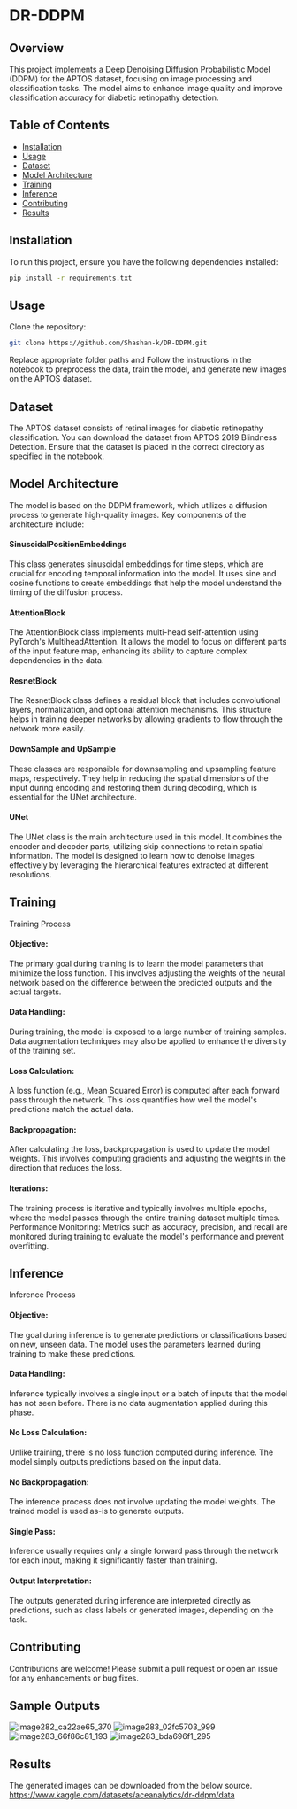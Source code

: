 # DR-DDPM


## Overview

This project implements a Deep Denoising Diffusion Probabilistic Model (DDPM) for the APTOS dataset, focusing on image processing and classification tasks. The model aims to enhance image quality and improve classification accuracy for diabetic retinopathy detection.

## Table of Contents

- [Installation](#installation)
- [Usage](#usage)
- [Dataset](#dataset)
- [Model Architecture](#model-architecture)
- [Training](#training)
- [Inference](#inference)
- [Contributing](#contributing)
- [Results](#results)

## Installation

To run this project, ensure you have the following dependencies installed:

```bash
pip install -r requirements.txt
```

## Usage

Clone the repository:
```bash
git clone https://github.com/Shashan-k/DR-DDPM.git
```


Replace appropriate folder paths
and
Follow the instructions in the notebook to preprocess the data, train the model, and generate new images on the APTOS dataset.

## Dataset
The APTOS dataset consists of retinal images for diabetic retinopathy classification. You can download the dataset from APTOS 2019 Blindness Detection.
Ensure that the dataset is placed in the correct directory as specified in the notebook.

## Model Architecture
The model is based on the DDPM framework, which utilizes a diffusion process to generate high-quality images. Key components of the architecture include:
#### SinusoidalPositionEmbeddings
This class generates sinusoidal embeddings for time steps, which are crucial for encoding temporal information into the model. It uses sine and cosine functions to create embeddings that help the model understand the timing of the diffusion process.
#### AttentionBlock
The AttentionBlock class implements multi-head self-attention using PyTorch's MultiheadAttention. It allows the model to focus on different parts of the input feature map, enhancing its ability to capture complex dependencies in the data.
#### ResnetBlock
The ResnetBlock class defines a residual block that includes convolutional layers, normalization, and optional attention mechanisms. This structure helps in training deeper networks by allowing gradients to flow through the network more easily.
#### DownSample and UpSample
These classes are responsible for downsampling and upsampling feature maps, respectively. They help in reducing the spatial dimensions of the input during encoding and restoring them during decoding, which is essential for the UNet architecture.
#### UNet
The UNet class is the main architecture used in this model. It combines the encoder and decoder parts, utilizing skip connections to retain spatial information. The model is designed to learn how to denoise images effectively by leveraging the hierarchical features extracted at different resolutions.

## Training
Training Process
#### Objective: 
The primary goal during training is to learn the model parameters that minimize the loss function. This involves adjusting the weights of the neural network based on the difference between the predicted outputs and the actual targets.
#### Data Handling: 
During training, the model is exposed to a large number of training samples. Data augmentation techniques may also be applied to enhance the diversity of the training set.
#### Loss Calculation: 
A loss function (e.g., Mean Squared Error) is computed after each forward pass through the network. This loss quantifies how well the model's predictions match the actual data.
#### Backpropagation: 
After calculating the loss, backpropagation is used to update the model weights. This involves computing gradients and adjusting the weights in the direction that reduces the loss.
#### Iterations: 
The training process is iterative and typically involves multiple epochs, where the model passes through the entire training dataset multiple times.
Performance Monitoring: Metrics such as accuracy, precision, and recall are monitored during training to evaluate the model's performance and prevent overfitting.

## Inference
Inference Process
#### Objective: 
The goal during inference is to generate predictions or classifications based on new, unseen data. The model uses the parameters learned during training to make these predictions.
#### Data Handling: 
Inference typically involves a single input or a batch of inputs that the model has not seen before. There is no data augmentation applied during this phase.
#### No Loss Calculation: 
Unlike training, there is no loss function computed during inference. The model simply outputs predictions based on the input data.
#### No Backpropagation: 
The inference process does not involve updating the model weights. The trained model is used as-is to generate outputs.
#### Single Pass: 
Inference usually requires only a single forward pass through the network for each input, making it significantly faster than training.
#### Output Interpretation: 
The outputs generated during inference are interpreted directly as predictions, such as class labels or generated images, depending on the task.

## Contributing
Contributions are welcome! Please submit a pull request or open an issue for any enhancements or bug fixes.

## Sample Outputs
![image282_ca22ae65_370](https://github.com/user-attachments/assets/ae56a6aa-25f5-4aa4-959c-4d8f1e4be7a3)
![image283_02fc5703_999](https://github.com/user-attachments/assets/122d21f1-aad9-462b-82f3-18e34582667a)
![image283_66f86c81_193](https://github.com/user-attachments/assets/76869a12-098a-4d43-b34f-af8a32e6ec5b)
![image283_bda696f1_295](https://github.com/user-attachments/assets/2fde5185-9b2c-4c89-9a6a-97f1a282aabf)



## Results
The generated images can be downloaded from the below source.
https://www.kaggle.com/datasets/aceanalytics/dr-ddpm/data
